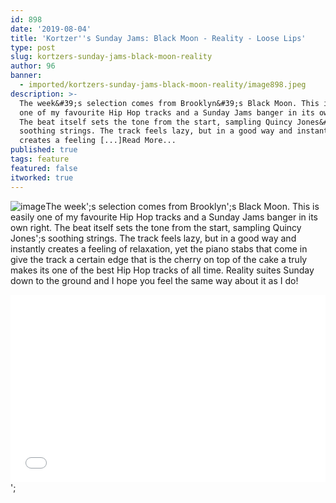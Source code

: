 ```yaml
---
id: 898
date: '2019-08-04'
title: 'Kortzer''s Sunday Jams: Black Moon - Reality - Loose Lips'
type: post
slug: kortzers-sunday-jams-black-moon-reality
author: 96
banner:
  - imported/kortzers-sunday-jams-black-moon-reality/image898.jpeg
description: >-
  The week&#39;s selection comes from Brooklyn&#39;s Black Moon. This is easily
  one of my favourite Hip Hop tracks and a Sunday Jams banger in its own right.
  The beat itself sets the tone from the start, sampling Quincy Jones&#39;s
  soothing strings. The track feels lazy, but in a good way and instantly
  creates a feeling [...]Read More...
published: true
tags: feature
featured: false
itworked: true
---
```

![image](../imported/kortzers-sunday-jams-black-moon-reality/image898.jpeg)The week';s selection comes from Brooklyn';s Black Moon. This is easily one of my favourite Hip Hop tracks and a Sunday Jams banger in its own right. The beat itself sets the tone from the start, sampling Quincy Jones';s soothing strings. The track feels lazy, but in a good way and instantly creates a feeling of relaxation, yet the piano stabs that come in give the track a certain edge that is the cherry on top of the cake a truly makes its one of the best Hip Hop tracks of all time. Reality suites Sunday down to the ground and I hope you feel the same way about it as I do!

<iframe width='100%' height='300' scrolling='no' frameborder='no' allow='autoplay' src='//www.youtube.com/embed/MYN3c85AldA?wmode=opaque'></iframe>';